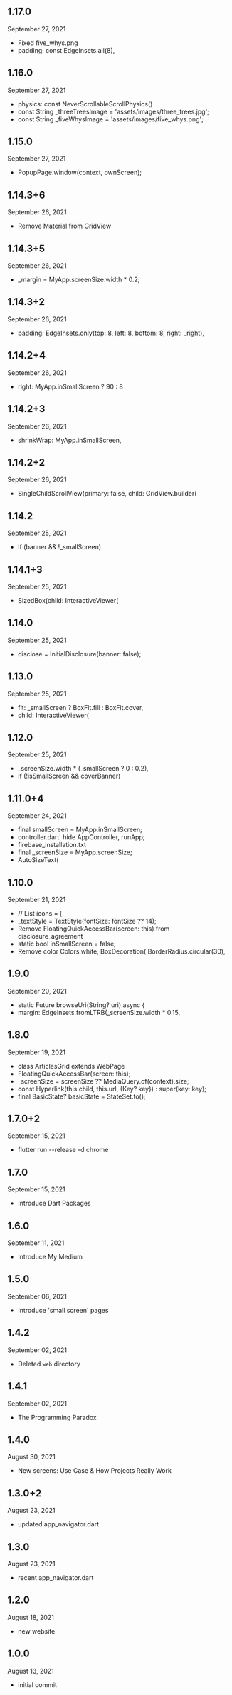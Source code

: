 
## 1.17.0
 September 27, 2021
- Fixed five_whys.png
- padding: const EdgeInsets.all(8),


## 1.16.0
 September 27, 2021
- physics: const NeverScrollableScrollPhysics()
- const String _threeTreesImage = 'assets/images/three_trees.jpg';
- const String _fiveWhysImage = 'assets/images/five_whys.png';

## 1.15.0
 September 27, 2021
- PopupPage.window<void>(context, ownScreen);

## 1.14.3+6
 September 26, 2021
- Remove Material from GridView

## 1.14.3+5
 September 26, 2021
- _margin = MyApp.screenSize.width * 0.2;

## 1.14.3+2
 September 26, 2021
- padding: EdgeInsets.only(top: 8, left: 8, bottom: 8, right: _right),

## 1.14.2+4
 September 26, 2021
- right: MyApp.inSmallScreen ? 90 : 8

## 1.14.2+3
 September 26, 2021
- shrinkWrap: MyApp.inSmallScreen,

## 1.14.2+2
 September 26, 2021
- SingleChildScrollView(primary: false, child: GridView.builder(

## 1.14.2
 September 25, 2021
- if (banner && !_smallScreen)

## 1.14.1+3
 September 25, 2021
- SizedBox(child: InteractiveViewer(

## 1.14.0
 September 25, 2021
- disclose = InitialDisclosure(banner: false);

## 1.13.0
 September 25, 2021
- fit: _smallScreen ? BoxFit.fill : BoxFit.cover,
- child: InteractiveViewer(

## 1.12.0
 September 25, 2021
- _screenSize.width * (_smallScreen ? 0 : 0.2),
- if (!isSmallScreen && coverBanner)

## 1.11.0+4
 September 24, 2021
- final smallScreen = MyApp.inSmallScreen;
- controller.dart' hide AppController, runApp;
- firebase_installation.txt
- final _screenSize = MyApp.screenSize;
- AutoSizeText(

## 1.10.0
 September 21, 2021
- // List<IconData> icons = [
- _textStyle = TextStyle(fontSize: fontSize ?? 14);
- Remove FloatingQuickAccessBar(screen: this) from disclosure_agreement
- static bool inSmallScreen = false;
- Remove color  Colors.white, BoxDecoration( BorderRadius.circular(30),

## 1.9.0
 September 20, 2021
- static Future<bool> browseUri(String? uri) async {
- margin: EdgeInsets.fromLTRB(_screenSize.width * 0.15,

## 1.8.0
 September 19, 2021
- class ArticlesGrid extends WebPage<ArticlesGrid>
- FloatingQuickAccessBar(screen: this);
- _screenSize = screenSize ?? MediaQuery.of(context).size;
- const Hyperlink(this.child, this.url, {Key? key}) : super(key: key);
- final BasicState? basicState = StateSet.to<BasicState>();

## 1.7.0+2
 September 15, 2021
- flutter run --release -d chrome

## 1.7.0
 September 15, 2021
- Introduce Dart Packages

## 1.6.0
 September 11, 2021
- Introduce My Medium

## 1.5.0
 September 06, 2021
- Introduce 'small screen' pages

## 1.4.2
 September 02, 2021
- Deleted `web` directory

## 1.4.1
 September 02, 2021
- The Programming Paradox

## 1.4.0
 August 30, 2021
- New screens: Use Case & How Projects Really Work

## 1.3.0+2
 August 23, 2021
- updated app_navigator.dart

## 1.3.0
 August 23, 2021
- recent app_navigator.dart

## 1.2.0
 August 18, 2021
- new website

## 1.0.0
 August 13, 2021
- initial commit